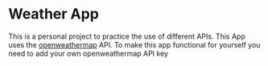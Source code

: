 # Weather App

This is a personal project to practice the use of different APIs.
This App uses the [openweathermap](https://openweathermap.org/api) API.
To make this app functional for yourself you need to add your own openweathermap API key 
